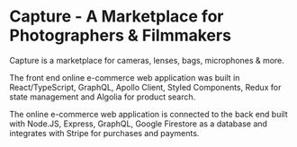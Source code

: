 # Capture - A Marketplace for Photographers & Filmmakers

Capture is a marketplace for cameras, lenses, bags, microphones & more.

The front end online e-commerce web application was built in React/TypeScript, GraphQL, Apollo Client, Styled Components, Redux for state management and Algolia for product search. 

The online e-commerce web application is connected to the back end built with Node.JS, Express, GraphQL, Google Firestore as a database and integrates with Stripe for purchases and payments. 